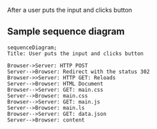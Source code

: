 After a user puts the input and clicks button 

## Sample sequence diagram
```mermaid
sequenceDiagram;
Title: User puts the input and clicks button 

Browser->Server: HTTP POST
Server-->Browser: Redirect with the status 302
Browser->>Server: HTTP GET: Reloads
Server-->Browser: HTML Document
Browser-->Server: GET: main.css
Server-->Browser: main.css
Browser-->Server: GET: main.js
Server-->Browser: main.ls
Browser-->Server: GET: data.json
Server-->Browser: content

```
